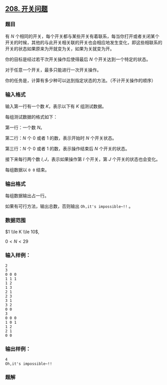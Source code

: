## [208\. 开关问题](https://www.acwing.com/problem/content/210/)

### 题目

有 $N$ 个相同的开关，每个开关都与某些开关有着联系，每当你打开或者关闭某个开关的时候，其他的与此开关相关联的开关也会相应地发生变化，即这些相联系的开关的状态如果原来为开就变为关，如果为关就变为开。

你的目标是经过若干次开关操作后使得最后 $N$ 个开关达到一个特定的状态。

对于任意一个开关，最多只能进行一次开关操作。

你的任务是，计算有多少种可以达到指定状态的方法。（不计开关操作的顺序）

### 输入格式

输入第一行有一个数 $K$，表示以下有 $K$ 组测试数据。

每组测试数据的格式如下：

第一行：一个数 $N$。

第二行：$N$ 个 $0$ 或者 $1$ 的数，表示开始时 $N$ 个开关状态。

第三行：$N$ 个 $0$ 或者 $1$ 的数，表示操作结束后 $N$ 个开关的状态。

接下来每行两个数 $I,J$，表示如果操作第 $I$ 个开关，第 $J$ 个开关的状态也会变化。

每组数据以 `0 0` 结束。

### 输出格式

每组数据输出占一行。

如果有可行方法，输出总数，否则输出 `Oh,it's impossible~!!` 。

### 数据范围

$1 \\le K \\le 10$,

$0 < N < 29$

### 输入样例：

```
2
3
0 0 0
1 1 1
1 2
1 3
2 1
2 3
3 1
3 2
0 0
3
0 0 0
1 0 1
1 2
2 1
0 0
```

### 输出样例：

```
4
Oh,it's impossible~!!
```

### 题解

